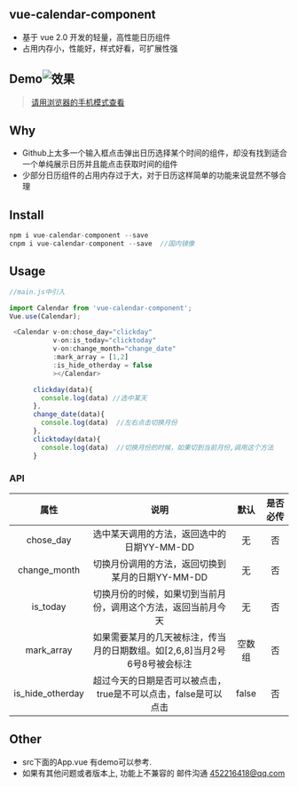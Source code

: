 ## vue-calendar-component
* 基于 vue 2.0 开发的轻量，高性能日历组件
* 占用内存小，性能好，样式好看，可扩展性强

## Demo![效果](https://qiniu.epipe.cn/5465939501580804096?imageView2/1/w/320/h/568)
> [请用浏览器的手机模式查看](https://zwhgithub.github.io/vue-calendar/dist/#/)

## Why
* Github上太多一个输入框点击弹出日历选择某个时间的组件，却没有找到适合一个单纯展示日历并且能点击获取时间的组件
* 少部分日历组件的占用内存过于大，对于日历这样简单的功能来说显然不够合理

## Install
```javascript
npm i vue-calendar-component --save
cnpm i vue-calendar-component --save  //国内镜像
```

##  Usage
```javascript
//main.js中引入

import Calendar from 'vue-calendar-component';
Vue.use(Calendar);

 <Calendar v-on:chose_day="clickday"
           v-on:is_today="clicktoday"
           v-on:change_month="change_date"
           :mark_array = [1,2]
           :is_hide_otherday = false
           ></Calendar>

      clickday(data){
        console.log(data) //选中某天
      },
      change_date(data){
        console.log(data)  //左右点击切换月份
      },
      clicktoday(data){
        console.log(data)  //切换月份的时候，如果切到当前月份,调用这个方法
      }

```

### API
|        属性        |                    说明                    |  默认   | 是否必传 |
| :--------------: | :--------------------------------------: | :---: | :--: |
|    chose_day     |        选中某天调用的方法，返回选中的日期YY-MM-DD         |   无   |  否   |
|   change_month   |       切换月份调用的方法，返回切换到某月的日期YY-MM-DD       |   无   |  否   |
|     is_today     |     切换月份的时候，如果切到当前月份，调用这个方法，返回当前月今天      |   无   |  否   |
|    mark_array    | 如果需要某月的几天被标注，传当月的日期数组。如[2,6,8]当月2号6号8号被会标注 |  空数组  |  否   |
| is_hide_otherday |   超过今天的日期是否可以被点击，true是不可以点击，false是可以点击   | false |  否   |

## Other
* src下面的App.vue 有demo可以参考.
* 如果有其他问题或者版本上, 功能上不兼容的 邮件沟通 452216418@qq.com
